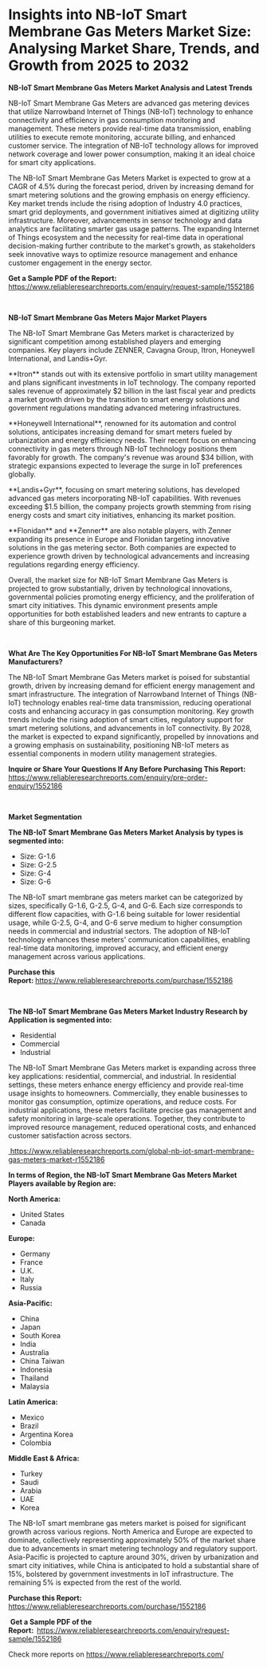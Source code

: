 <p><h1>Insights into NB-IoT Smart Membrane Gas Meters Market Size: Analysing Market Share, Trends, and Growth from 2025 to 2032</h1></p><p><strong>NB-IoT Smart Membrane Gas Meters Market Analysis and Latest Trends</strong></p>
<p><p>NB-IoT Smart Membrane Gas Meters are advanced gas metering devices that utilize Narrowband Internet of Things (NB-IoT) technology to enhance connectivity and efficiency in gas consumption monitoring and management. These meters provide real-time data transmission, enabling utilities to execute remote monitoring, accurate billing, and enhanced customer service. The integration of NB-IoT technology allows for improved network coverage and lower power consumption, making it an ideal choice for smart city applications.</p><p>The NB-IoT Smart Membrane Gas Meters Market is expected to grow at a CAGR of 4.5% during the forecast period, driven by increasing demand for smart metering solutions and the growing emphasis on energy efficiency. Key market trends include the rising adoption of Industry 4.0 practices, smart grid deployments, and government initiatives aimed at digitizing utility infrastructure. Moreover, advancements in sensor technology and data analytics are facilitating smarter gas usage patterns. The expanding Internet of Things ecosystem and the necessity for real-time data in operational decision-making further contribute to the market's growth, as stakeholders seek innovative ways to optimize resource management and enhance customer engagement in the energy sector.</p></p>
<p><strong>Get a Sample PDF of the Report:&nbsp;</strong> <a href="https://www.reliableresearchreports.com/enquiry/request-sample/1552186?utm_campaign=2267&utm_medium=2&utm_source=Github&utm_content=ia&utm_term=11042025&utm_id=nb-iot-smart-membrane-gas-meters">https://www.reliableresearchreports.com/enquiry/request-sample/1552186</a></p>
<p>&nbsp;</p>
<p><strong>NB-IoT Smart Membrane Gas Meters Major Market Players</strong></p>
<p><p>The NB-IoT Smart Membrane Gas Meters market is characterized by significant competition among established players and emerging companies. Key players include ZENNER, Cavagna Group, Itron, Honeywell International, and Landis+Gyr. </p><p>**Itron** stands out with its extensive portfolio in smart utility management and plans significant investments in IoT technology. The company reported sales revenue of approximately $2 billion in the last fiscal year and predicts a market growth driven by the transition to smart energy solutions and government regulations mandating advanced metering infrastructures.</p><p>**Honeywell International**, renowned for its automation and control solutions, anticipates increasing demand for smart meters fueled by urbanization and energy efficiency needs. Their recent focus on enhancing connectivity in gas meters through NB-IoT technology positions them favorably for growth. The company's revenue was around $34 billion, with strategic expansions expected to leverage the surge in IoT preferences globally.</p><p>**Landis+Gyr**, focusing on smart metering solutions, has developed advanced gas meters incorporating NB-IoT capabilities. With revenues exceeding $1.5 billion, the company projects growth stemming from rising energy costs and smart city initiatives, enhancing its market position.</p><p>**Flonidan** and **Zenner** are also notable players, with Zenner expanding its presence in Europe and Flonidan targeting innovative solutions in the gas metering sector. Both companies are expected to experience growth driven by technological advancements and increasing regulations regarding energy efficiency.</p><p>Overall, the market size for NB-IoT Smart Membrane Gas Meters is projected to grow substantially, driven by technological innovations, governmental policies promoting energy efficiency, and the proliferation of smart city initiatives. This dynamic environment presents ample opportunities for both established leaders and new entrants to capture a share of this burgeoning market.</p></p>
<p>&nbsp;</p>
<p><strong>What Are The Key Opportunities For NB-IoT Smart Membrane Gas Meters Manufacturers?</strong></p>
<p><p>The NB-IoT Smart Membrane Gas Meters market is poised for substantial growth, driven by increasing demand for efficient energy management and smart infrastructure. The integration of Narrowband Internet of Things (NB-IoT) technology enables real-time data transmission, reducing operational costs and enhancing accuracy in gas consumption monitoring. Key growth trends include the rising adoption of smart cities, regulatory support for smart metering solutions, and advancements in IoT connectivity. By 2028, the market is expected to expand significantly, propelled by innovations and a growing emphasis on sustainability, positioning NB-IoT meters as essential components in modern utility management strategies.</p></p>
<p><strong>Inquire or Share Your Questions If Any Before Purchasing This Report:</strong> <a href="https://www.reliableresearchreports.com/enquiry/pre-order-enquiry/1552186?utm_campaign=2267&utm_medium=2&utm_source=Github&utm_content=ia&utm_term=11042025&utm_id=nb-iot-smart-membrane-gas-meters">https://www.reliableresearchreports.com/enquiry/pre-order-enquiry/1552186</a></p>
<p>&nbsp;</p>
<p><strong>Market Segmentation</strong></p>
<p><strong>The NB-IoT Smart Membrane Gas Meters Market Analysis by types is segmented into:</strong></p>
<p><ul><li>Size: G-1.6</li><li>Size: G-2.5</li><li>Size: G-4</li><li>Size: G-6</li></ul></p>
<p><p>The NB-IoT smart membrane gas meters market can be categorized by sizes, specifically G-1.6, G-2.5, G-4, and G-6. Each size corresponds to different flow capacities, with G-1.6 being suitable for lower residential usage, while G-2.5, G-4, and G-6 serve medium to higher consumption needs in commercial and industrial sectors. The adoption of NB-IoT technology enhances these meters' communication capabilities, enabling real-time data monitoring, improved accuracy, and efficient energy management across various applications.</p></p>
<p><strong>Purchase this Report:&nbsp;</strong><a href="https://www.reliableresearchreports.com/purchase/1552186?utm_campaign=2267&utm_medium=2&utm_source=Github&utm_content=ia&utm_term=11042025&utm_id=nb-iot-smart-membrane-gas-meters">https://www.reliableresearchreports.com/purchase/1552186</a></p>
<p>&nbsp;</p>
<p><strong>The NB-IoT Smart Membrane Gas Meters Market Industry Research by Application is segmented into:</strong></p>
<p><ul><li>Residential</li><li>Commercial</li><li>Industrial</li></ul></p>
<p><p>The NB-IoT Smart Membrane Gas Meters market is expanding across three key applications: residential, commercial, and industrial. In residential settings, these meters enhance energy efficiency and provide real-time usage insights to homeowners. Commercially, they enable businesses to monitor gas consumption, optimize operations, and reduce costs. For industrial applications, these meters facilitate precise gas management and safety monitoring in large-scale operations. Together, they contribute to improved resource management, reduced operational costs, and enhanced customer satisfaction across sectors.</p></p>
<p><a href="https://www.reliableresearchreports.com/global-nb-iot-smart-membrane-gas-meters-market-r1552186?utm_campaign=2267&utm_medium=2&utm_source=Github&utm_content=ia&utm_term=11042025&utm_id=nb-iot-smart-membrane-gas-meters">&nbsp;https://www.reliableresearchreports.com/global-nb-iot-smart-membrane-gas-meters-market-r1552186</a></p>
<p><strong>In terms of Region, the NB-IoT Smart Membrane Gas Meters Market Players available by Region are:</strong></p>
<p>
    <p> <strong> North America: </strong>
        <ul>
            <li>United States</li>
            <li>Canada</li>
        </ul>
        </p> 
    <p> <strong> Europe: </strong>
        <ul>
            <li>Germany</li>
            <li>France</li>
            <li>U.K.</li>
            <li>Italy</li>
            <li>Russia</li>
        </ul>
        </p> 
    <p> <strong> Asia-Pacific: </strong>
        <ul>
            <li>China</li>
            <li>Japan</li>
            <li>South Korea</li>
            <li>India</li>
            <li>Australia</li>
            <li>China Taiwan</li>
            <li>Indonesia</li>
            <li>Thailand</li>
            <li>Malaysia</li>
        </ul>
        </p> 
    <p> <strong> Latin America: </strong>
        <ul>
            <li>Mexico</li>
            <li>Brazil</li>
            <li>Argentina Korea</li>
            <li>Colombia</li>
        </ul>
        </p> 
    <p> <strong> Middle East & Africa: </strong>
        <ul>
            <li>Turkey</li>
            <li>Saudi</li>
            <li>Arabia</li>
            <li>UAE</li>
            <li>Korea</li>
        </ul>
    </p>
    </p>
<p><p>The NB-IoT smart membrane gas meters market is poised for significant growth across various regions. North America and Europe are expected to dominate, collectively representing approximately 50% of the market share due to advancements in smart metering technology and regulatory support. Asia-Pacific is projected to capture around 30%, driven by urbanization and smart city initiatives, while China is anticipated to hold a substantial share of 15%, bolstered by government investments in IoT infrastructure. The remaining 5% is expected from the rest of the world.</p></p>
<p><strong>Purchase this Report: </strong><a href="https://www.reliableresearchreports.com/purchase/1552186?utm_campaign=2267&utm_medium=2&utm_source=Github&utm_content=ia&utm_term=11042025&utm_id=nb-iot-smart-membrane-gas-meters">https://www.reliableresearchreports.com/purchase/1552186</a></p>
<p>&nbsp;<strong>Get a Sample PDF of the Report:&nbsp;&nbsp;</strong><a href="https://www.reliableresearchreports.com/enquiry/request-sample/1552186?utm_campaign=2267&utm_medium=2&utm_source=Github&utm_content=ia&utm_term=11042025&utm_id=nb-iot-smart-membrane-gas-meters">https://www.reliableresearchreports.com/enquiry/request-sample/1552186</a></p>
<p><strong></strong></p>
<p>Check more reports on <a href="https://www.reliableresearchreports.com/?utm_campaign=2267&utm_medium=2&utm_source=Github&utm_content=ia&utm_term=11042025&utm_id=nb-iot-smart-membrane-gas-meters">https://www.reliableresearchreports.com/</a></p>
